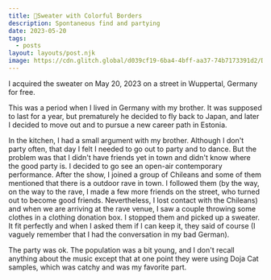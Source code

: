 ```yaml
---
title: 💈Sweater with Colorful Borders
description: Spontaneous find and partying
date: 2023-05-20
tags:
  - posts
layout: layouts/post.njk
image: https://cdn.glitch.global/d039cf19-6ba4-4bff-aa37-74b7173391d2/DSC00914.jpg?v=1704766652809
---
```


I acquired the sweater on May 20, 2023 on a street in Wuppertal, Germany for free.

This was a period when I lived in Germany with my brother. It was supposed to last for a year, but prematurely he decided to fly back to Japan, and later I decided to move out and to pursue a new career path in Estonia.

In the kitchen, I had a small argument with my brother. Although I don't party often, that day I felt I needed to go out to party and to dance. But the problem was that I didn't have friends yet in town and didn't know where the good party is. I decided to go see an open-air contemporary performance. After the show, I joined a group of Chileans and some of them mentioned that there is a outdoor rave in town. I followed them (by the way, on the way to the rave, I made a few more friends on the street, who turned out to become good friends. Nevertheless, I lost contact with the Chileans) and when we are arriving at the rave venue, I saw a couple throwing some clothes in a clothing donation box. I stopped them and picked up a sweater. It fit perfectly and when I asked them if I can keep it, they said of course (I vaguely remember that I had the conversation in my bad German).

The party was ok. The population was a bit young, and I don't recall anything about the music except that at one point they were using Doja Cat samples, which was catchy and was my favorite part.